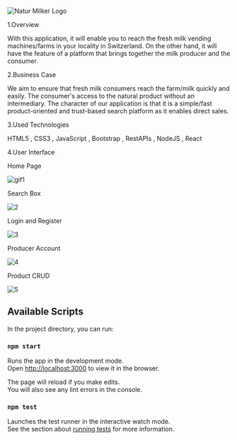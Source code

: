 ![Natur Milker Logo](https://user-images.githubusercontent.com/69093672/130850384-1cdf8714-4058-4aa3-aa59-d96de1c85212.png)


1.Overview

With this application, it will enable you to reach the fresh milk vending machines/farms in your locality in Switzerland. 
On the other hand, it will have the feature of a platform that brings together the milk producer and the consumer.

2.Business Case

We aim to ensure that fresh milk consumers reach the farm/milk quickly and easily. The consumer's access to the natural product without an intermediary.
The character of our application is that it is a simple/fast product-oriented and trust-based search platform as it enables direct sales.

3.Used Technologies

HTML5 , CSS3 , JavaScript , Bootstrap , RestAPIs , NodeJS , React 

4.User Interface

Home Page


![gif1](https://user-images.githubusercontent.com/69093672/130858383-269c2345-f17e-4dd4-a3d5-f0fd5d85fdf6.gif)



Search Box

![2](https://user-images.githubusercontent.com/69093672/130858678-d67c93dc-0847-4be0-9721-18c425e3caf6.gif)




Login and Register

![3](https://user-images.githubusercontent.com/69093672/130858814-741815c1-d042-43f7-b3f7-b8c8cee1f2d7.gif)



Producer Account



![4](https://user-images.githubusercontent.com/69093672/130859141-d7cf23fb-89e2-4d15-8df6-62c17bfe216e.gif)




Product CRUD 



![5](https://user-images.githubusercontent.com/69093672/130859346-e68020b1-34ae-476b-a6f4-7575cbf888b3.gif)



## Available Scripts

In the project directory, you can run:

### `npm start`

Runs the app in the development mode.\
Open [http://localhost:3000](http://localhost:3000) to view it in the browser.

The page will reload if you make edits.\
You will also see any lint errors in the console.

### `npm test`

Launches the test runner in the interactive watch mode.\
See the section about [running tests](https://facebook.github.io/create-react-app/docs/running-tests) for more information.
